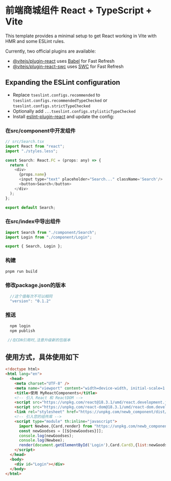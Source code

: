 # 前端商城组件 React + TypeScript + Vite

This template provides a minimal setup to get React working in Vite with HMR and some ESLint rules.

Currently, two official plugins are available:

- [@vitejs/plugin-react](https://github.com/vitejs/vite-plugin-react/blob/main/packages/plugin-react/README.md) uses [Babel](https://babeljs.io/) for Fast Refresh
- [@vitejs/plugin-react-swc](https://github.com/vitejs/vite-plugin-react-swc) uses [SWC](https://swc.rs/) for Fast Refresh

## Expanding the ESLint configuration

- Replace `tseslint.configs.recommended` to `tseslint.configs.recommendedTypeChecked` or `tseslint.configs.strictTypeChecked`
- Optionally add `...tseslint.configs.stylisticTypeChecked`
- Install [eslint-plugin-react](https://github.com/jsx-eslint/eslint-plugin-react) and update the config:

### 在src/component中开发组件

```js
// src/Search.tsx 
import React from "react";
import "./styles.less";

const Search: React.FC = (props: any) => {
  return (
    <div>
      {props.name}
      <input type="text" placeholder="Search..." className='Search'/>
      <button>Search</button>
    </div>
  );
};

export default Search;
```

### 在src/index中导出组件

```js
import Search from "./component/Search";
import Login from "./component/Login";

export { Search, Login };
```

### 构建

```js
pnpm run build
```

### 修改package.json的版本
```js
  //这个值每次不可以相同
  "version": "0.1.2"
```

### 推送
```js
  npm login
  npm publish 

 //在CDN引用时,注意升级新的包版本
```

## 使用方式，具体使用如下

```html
<!doctype html>
<html lang="en">
  <head>
    <meta charset="UTF-8" />
    <meta name="viewport" content="width=device-width, initial-scale=1.0" />
    <title>使用 MyReactComponents</title>
    <!-- 引入 React 和 ReactDOM -->
    <script src="https://unpkg.com/react@18.3.1/umd/react.development.js"></script>
    <script src="https://unpkg.com/react-dom@18.3.1/umd/react-dom.development.js"></script>
    <link rel="stylesheet" href="https://unpkg.com/newb_component/dist/newb_component.css" />
    <!-- 引入您的组件库 -->
    <script type="module" th:inline="javascript">
      import Newbee,{Card,render} from "https://unpkg.com/newb_component@latest/dist/my-react-components.es.js";
      const newGoodses = [[${newGoodses}]];
      console.log(newGoodses);
      console.log(Newbee);
      render(document.getElementById('Login'),Card.Card3,{list:newGoodses,title:"yueyue"})
    </script>
  </head>
  <body>
    <div id="Login"></div>
  </body>
</html>
```
